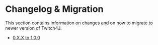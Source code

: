 # Changelog & Migration

This section contains information on changes and on how to migrate to newer version of Twitch4J.

- [0.X.X to 1.0.0](0.x.x-1.0.0.md)

